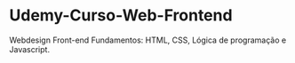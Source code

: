 # Udemy-Curso-Web-Frontend
Webdesign Front-end Fundamentos: HTML, CSS, Lógica de programação e Javascript.
